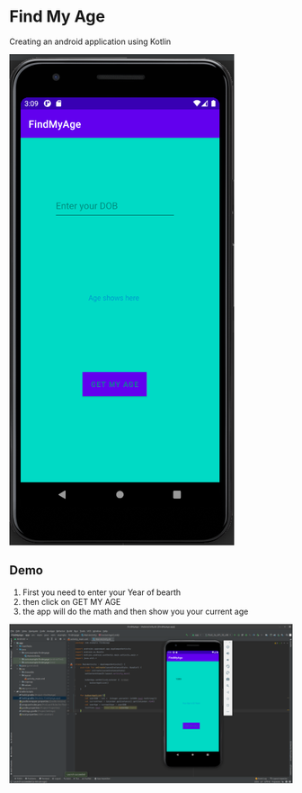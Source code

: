 # Find My Age

Creating an android application using Kotlin

![](img/2021-10-10_15-09.png)

## Demo

1. First you need  to enter your Year of bearth
2. then click on GET MY AGE 
3. the app will do the math and then show you your current age

![](img/2021-10-10_15-10.png)